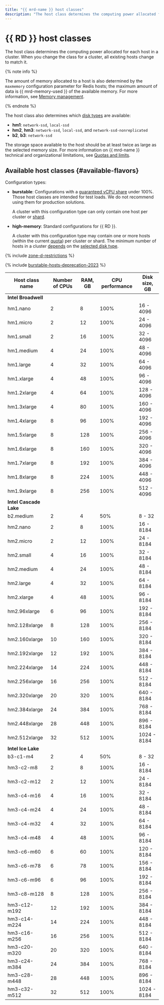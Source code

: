 ```yaml
---
title: "{{ mrd-name }} host classes"
description: "The host class determines the computing power allocated for each host in the Redis cluster. When you change the host class for a cluster, all existing hosts change accordingly. The amount of memory allocated to a host is also determined by the maxmemory configuration parameter for Redis hosts; the maximum amount of data is 75% of the available memory."
---
```


# {{ RD }} host classes


The host class determines the computing power allocated for each host in a cluster. When you change the class for a cluster, all existing hosts change to match it.

{% note info %}

The amount of memory allocated to a host is also determined by the `maxmemory` configuration parameter for Redis hosts; the maximum amount of data is {{ mrd-memory-used }} of the available memory. For more information, see [Memory management](memory-management.md).

{% endnote %}



The host class also determines which [disk types](./storage.md) are available:

* **hm1**: `network-ssd`, `local-ssd`
* **hm2**, **hm3**: `network-ssd`, `local-ssd`, and `network-ssd-nonreplicated`
* **b2**, **b3**: `network-ssd`



The storage space available to the host should be at least twice as large as the selected memory size. For more information on {{ mrd-name }} technical and organizational limitations, see [Quotas and limits](limits.md).

## Available host classes {#available-flavors}



Configuration types:

* **burstable**: Configurations with a [guaranteed vCPU share](../../compute/concepts/performance-levels.md) under 100%. Those host classes are intended for test loads. We do not recommend using them for production solutions.

   A cluster with this configuration type can only contain one host per cluster or [shard](./sharding.md).

* **high-memory**: Standard configurations for {{ RD }}.

   A cluster with this configuration type may contain one or more hosts (within the current [quota](./limits.md)) per cluster or shard. The minimum number of hosts in a cluster [depends](./limits.md#mrd-limits) on the [selected disk type](./storage.md).

{% include [zone-d-restrictions](../../_includes/mdb/ru-central1-d-restrictions.md) %}

{% include [burstable-hosts-deprecation-2023](../../_includes/mdb/burstable-hosts-deprecation-2023.md) %}

| Host class name | Number of CPUs | RAM, GB | CPU performance | Disk <br>size, GB |
|-------------------|----------------|---------|------------------------|----------------------|
| **Intel Broadwell** |
| hm1.nano | 2 | 8 | 100% | 16 - 4096 |
| hm1.micro | 2 | 12 | 100% | 24 - 4096 |
| hm1.small | 2 | 16 | 100% | 32 - 4096 |
| hm1.medium | 4 | 24 | 100% | 48 - 4096 |
| hm1.large | 4 | 32 | 100% | 64 - 4096 |
| hm1.xlarge | 4 | 48 | 100% | 96 - 4096 |
| hm1.2xlarge | 4 | 64 | 100% | 128 - 4096 |
| hm1.3xlarge | 4 | 80 | 100% | 160 - 4096 |
| hm1.4xlarge | 8 | 96 | 100% | 192 - 4096 |
| hm1.5xlarge | 8 | 128 | 100% | 256 - 4096 |
| hm1.6xlarge | 8 | 160 | 100% | 320 - 4096 |
| hm1.7xlarge | 8 | 192 | 100% | 384 - 4096 |
| hm1.8xlarge | 8 | 224 | 100% | 448 - 4096 |
| hm1.9xlarge | 8 | 256 | 100% | 512 - 4096 |
| **Intel Cascade Lake** |
| b2.medium | 2 | 4 | 50% | 8 - 32 |
| hm2.nano | 2 | 8 | 100% | 16 - 8184 |
| hm2.micro | 2 | 12 | 100% | 24 - 8184 |
| hm2.small | 4 | 16 | 100% | 32 - 8184 |
| hm2.medium | 4 | 24 | 100% | 48 - 8184 |
| hm2.large | 4 | 32 | 100% | 64 - 8184 |
| hm2.xlarge | 4 | 48 | 100% | 96 - 8184 |
| hm2.96xlarge | 6 | 96 | 100% | 192 - 8184 |
| hm2.128xlarge | 8 | 128 | 100% | 256 - 8184 |
| hm2.160xlarge | 10 | 160 | 100% | 320 - 8184 |
| hm2.192xlarge | 12 | 192 | 100% | 384 - 8184 |
| hm2.224xlarge | 14 | 224 | 100% | 448 - 8184 |
| hm2.256xlarge | 16 | 256 | 100% | 512 - 8184 |
| hm2.320xlarge | 20 | 320 | 100% | 640 - 8184 |
| hm2.384xlarge | 24 | 384 | 100% | 768 - 8184 |
| hm2.448xlarge | 28 | 448 | 100% | 896 - 8184 |
| hm2.512xlarge | 32 | 512 | 100% | 1024 - 8184 |
| **Intel Ice Lake** |
| b3-c1-m4 | 2 | 4 | 50% | 8 - 32 |
| hm3-c2-m8 | 2 | 8 | 100% | 16 - 8184 |
| hm3-c2-m12 | 2 | 12 | 100% | 24 - 8184 |
| hm3-c4-m16 | 4 | 16 | 100% | 32 - 8184 |
| hm3-c4-m24 | 4 | 24 | 100% | 48 - 8184 |
| hm3-c4-m32 | 4 | 32 | 100% | 64 - 8184 |
| hm3-c4-m48 | 4 | 48 | 100% | 96 - 8184 |
| hm3-c6-m60 | 6 | 60 | 100% | 120 - 8184 |
| hm3-c6-m78 | 6 | 78 | 100% | 156 - 8184 |
| hm3-c6-m96 | 6 | 96 | 100% | 192 - 8184 |
| hm3-c8-m128 | 8 | 128 | 100% | 256 - 8184 |
| hm3-c12-m192 | 12 | 192 | 100% | 384 - 8184 |
| hm3-c14-m224 | 14 | 224 | 100% | 448 - 8184 |
| hm3-c16-m256 | 16 | 256 | 100% | 512 - 8184 |
| hm3-c20-m320 | 20 | 320 | 100% | 640 - 8184 |
| hm3-c24-m384 | 24 | 384 | 100% | 768 - 8184 |
| hm3-c28-m448 | 28 | 448 | 100% | 896 - 8184 |
| hm3-c32-m512 | 32 | 512 | 100% | 1024 - 8184 |



